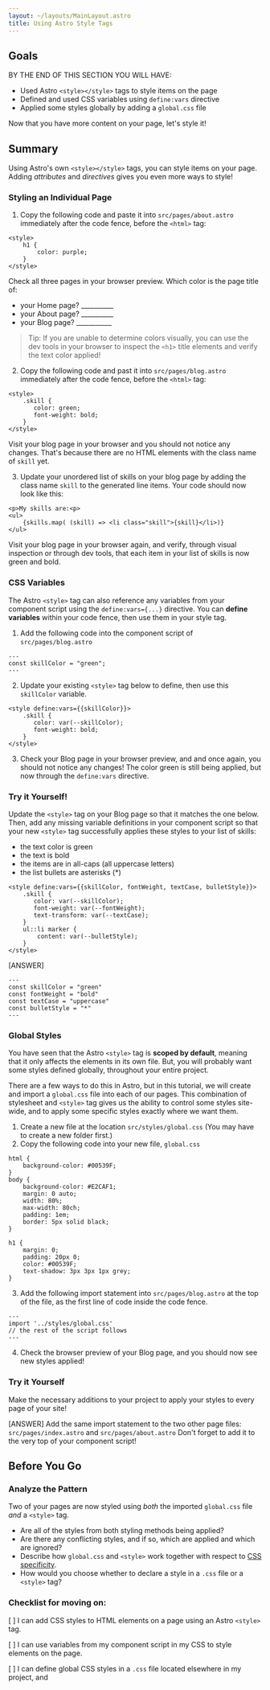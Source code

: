 ```yaml
---
layout: ~/layouts/MainLayout.astro
title: Using Astro Style Tags
---
```

## Goals

BY THE END OF THIS SECTION YOU WILL HAVE:
- Used Astro `<style></style>` tags to style items on the page
- Defined and used CSS variables using `define:vars` directive
- Applied some styles globally by adding a `global.css` file

Now that you have more content on your page, let's style it!

## Summary
Using Astro's own `<style></style>` tags, you can style items on your page. Adding *attributes* and *directives* gives you even more ways to style!

### Styling an Individual Page

1. Copy the following code and paste it into `src/pages/about.astro` immediately after the code fence, before the `<html>` tag:

```
<style>
    h1 {
        color: purple;
    }
</style>
```
Check all three pages in your browser preview. Which color is the page title of:

- your Home page?  __________
- your About page? __________
- your Blog page? ___________

>Tip: If you are unable to determine colors visually, you can use the dev tools in your browser to inspect the `<h1>` title elements and verify the text color applied!

2. Copy the following code and past it into `src/pages/blog.astro` immediately after the code fence, before the `<html>` tag:

```
<style>
    .skill {
       color: green;
       font-weight: bold;
    }
</style>
```

Visit your blog page in your browser and you should not notice any changes. That's because there are no HTML elements with the class name of `skill` yet.

3. Update your unordered list of skills on your blog page by adding the class name `skill` to the generated line items. Your code should now look like this:

```
<p>My skills are:<p>
<ul>
    {skills.map( (skill) => <li class="skill">{skill}</li>)}
</ul>
```
Visit your blog page in your browser again, and verify, through visual inspection or through dev tools, that each item in your list of skills is now green and bold.

### CSS Variables
The Astro `<style>` tag can also reference any variables from your component script using the `define:vars={...}` directive. You can **define variables** within your code fence, then use them in your style tag.

1. Add the following code into the component script of `src/pages/blog.astro`
```astro
---
const skillColor = "green";
---
```

2. Update your existing `<style>` tag below to define, then use this `skillColor` variable.
```
<style define:vars={{skillColor}}>
    .skill {
       color: var(--skillColor);
       font-weight: bold;
    }
</style>
```
3. Check your Blog page in your browser preview, and and once again, you should not notice any changes! The color green is still being applied, but now through the `define:vars` directive.

### Try it Yourself!
 
 Update the `<style>` tag on your Blog page so that it matches the one below. Then, add any missing variable definitions in your component script so that your new `<style>` tag successfully applies these styles to your list of skills:
 - the text color is green
 - the text is bold
 - the items are in all-caps (all uppercase letters)
 - the list bullets are asterisks (*)
```
<style define:vars={{skillColor, fontWeight, textCase, bulletStyle}}>
    .skill {
       color: var(--skillColor);
       font-weight: var(--fontWeight);
       text-transform: var(--textCase);
    }
    ul::li marker {
        content: var(--bulletStyle);
    }
</style>
```
[ANSWER]
```
---
const skillColor = "green"
const fontWeight = "bold"
const textCase = "uppercase"
const bulletStyle = "*"
---
```
### Global Styles
You have seen that the Astro `<style>` tag is **scoped by default**, meaning that it only affects the elements in its own file. But, you will probably want some styles defined globally, throughout your entire project. 

There are a few ways to do this in Astro, but in this tutorial, we will create and import a `global.css` file into each of our pages. This combination of stylesheet and `<style>` tag gives us the ability to control some styles site-wide, and to apply some specific styles exactly where we want them.

1. Create a new file at the location `src/styles/global.css` (You may have to create a new folder first.)
2. Copy the following code into your new file, `global.css`
```
html {
    background-color: #00539F;
}
body {
    background-color: #E2CAF1;
    margin: 0 auto;
    width: 80%;
    max-width: 80ch;
    padding: 1em;
    border: 5px solid black;
}

h1 {
    margin: 0;
    padding: 20px 0;
    color: #00539F;
    text-shadow: 3px 3px 1px grey;
}
```


3. Add the following import statement into `src/pages/blog.astro` at the top of the file, as the first line of code inside the code fence.
```
---
import '../styles/global.css'
// the rest of the script follows
---
```

4. Check the browser preview of your Blog page, and you should now see new styles applied!

### Try it Yourself
Make the necessary additions to your project to apply your styles to every page of your site!

[ANSWER]
Add the same import statement to the two other page files: `src/pages/index.astro` and `src/pages/about.astro` Don't forget to add it to the very top of your component script!

## Before You Go 

### Analyze the Pattern
Two of your pages are now styled using *both* the imported `global.css` file *and* a `<style>` tag.

- Are all of the styles from both styling methods being applied?
- Are there any conflicting styles, and if so, which are applied and which are ignored?
- Describe how `global.css` and `<style>` work together with respect to [CSS specificity](https://developer.mozilla.org/en-US/docs/Web/CSS/Specificity).
- How would you choose whether to declare a style in a `.css` file or a `<style>` tag?

### Checklist for moving on:
[ ] I can add CSS styles to HTML elements on a page using an Astro `<style>` tag.

[ ] I can use variables from my component script in my CSS to style elements on the page.

[ ] I can define global CSS styles in a `.css` file located elsewhere in my project, and 
